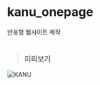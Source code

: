 # kanu_onepage
반응형 웹사이트 제작
<br />
<br />
> ### 미리보기
![KANU](https://user-images.githubusercontent.com/90013333/168520672-85cb2dd0-4723-469a-99aa-3c4cd432d6aa.png)
